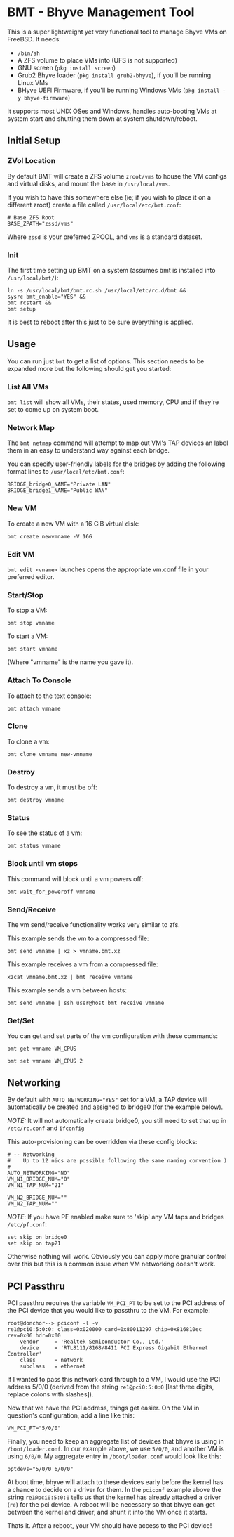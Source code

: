 # BMT - Bhyve Management Tool

This is a super lightweight yet very functional tool to manage Bhyve VMs on FreeBSD.  It needs:

* `/bin/sh`
* A ZFS volume to place VMs into (UFS is not supported)
* GNU screen (`pkg install screen`)
* Grub2 Bhyve loader (`pkg install grub2-bhyve`), if you'll be running Linux VMs
* BHyve UEFI Firmware, if you'll be running Windows VMs (`pkg install -y bhyve-firmware`)

It supports most UNIX OSes and Windows, handles auto-booting VMs at system start and shutting them down at system shutdown/reboot.

## Initial Setup

### ZVol Location

By default BMT will create a ZFS volume `zroot/vms` to house the VM configs and virtual disks, and mount the base in `/usr/local/vms`.

If you wish to have this somewhere else (ie; if you wish to place it on a different zroot) create a file called `/usr/local/etc/bmt.conf`:

```
# Base ZFS Root
BASE_ZPATH="zssd/vms" 
```

Where `zssd` is your preferred ZPOOL, and `vms` is a standard dataset.

### Init

The first time setting up BMT on a system (assumes bmt is installed into `/usr/local/bmt/`):

```
ln -s /usr/local/bmt/bmt.rc.sh /usr/local/etc/rc.d/bmt &&
sysrc bmt_enable="YES" &&
bmt rcstart &&
bmt setup
```

It is best to reboot after this just to be sure everything is applied.

## Usage

You can run just `bmt` to get a list of options.  This section needs to be expanded more but the following should get you started:

### List All VMs

`bmt list` will show all VMs, their states, used memory, CPU and if they're set to come up on system boot.

### Network Map

The `bmt netmap` command will attempt to map out VM's TAP devices an label them in an easy to understand way against each bridge.

You can specify user-friendly labels for the bridges by adding the following format lines to `/usr/local/etc/bmt.conf`:

```
BRIDGE_bridge0_NAME="Private LAN"
BRIDGE_bridge1_NAME="Public WAN"
```

### New VM

To create a new VM with a 16 GiB virtual disk:

```
bmt create newvmname -V 16G
```

### Edit VM

`bmt edit <vname>` launches opens the appropriate vm.conf file in your preferred editor.

### Start/Stop

To stop a VM:

`bmt stop vmname`

To start a VM:

`bmt start vmname`

(Where "vmname" is the name you gave it).

### Attach To Console

To attach to the text console:

`bmt attach vmname`

### Clone

To clone a vm:

`bmt clone vmname new-vmname`

### Destroy

To destroy a vm, it must be off:

`bmt destroy vmname`

### Status

To see the status of a vm:

`bmt status vmname`

### Block until vm stops

This command will block until a vm powers off:

`bmt wait_for_poweroff vmname`

### Send/Receive

The vm send/receive functionality works very similar to zfs.

This example sends the vm to a compressed file:

`bmt send vmname | xz > vmname.bmt.xz`

This example receives a vm from a compressed file:

`xzcat vmname.bmt.xz | bmt receive vmname`

This example sends a vm between hosts:

`bmt send vmname | ssh user@host bmt receive vmname`

### Get/Set

You can get and set parts of the vm configuration with these commands:

`bmt get vmname VM_CPUS`

`bmt set vmname VM_CPUS 2`

## Networking

By default with `AUTO_NETWORKING="YES"` set for a VM, a TAP device will automatically be created and assigned to bridge0 (for the example below).

*NOTE:* It will not automatically create bridge0, you still need to set that up in `/etc/rc.conf` and `ifconfig`

This auto-provisioning can be overridden via these config blocks:

```
# -- Networking
#    Up to 12 nics are possible following the same naming convention )
#
AUTO_NETWORKING="NO" 
VM_N1_BRIDGE_NUM="0" 
VM_N1_TAP_NUM="21" 

VM_N2_BRIDGE_NUM="" 
VM_N2_TAP_NUM="" 
```

*NOTE*:  If you have PF enabled make sure to 'skip' any VM taps and bridges `/etc/pf.conf`:

```
set skip on bridge0
set skip on tap21
```

Otherwise nothing will work.  Obviously you can apply more granular control over this but this is a common issue when VM networking doesn't work.

## PCI Passthru

PCI passthru requires the variable `VM_PCI_PT` to be set to the PCI address of the PCI device that you would like to passthru to the VM. For example:
```
root@donchor--> pciconf -l -v
re1@pci0:5:0:0:	class=0x020000 card=0x80011297 chip=0x816810ec rev=0x06 hdr=0x00
    vendor     = 'Realtek Semiconductor Co., Ltd.'
    device     = 'RTL8111/8168/8411 PCI Express Gigabit Ethernet Controller'
    class      = network
    subclass   = ethernet
```

If I wanted to pass this network card through to a VM, I would use the PCI address 5/0/0 (derived from the string `re1@pci0:5:0:0` [last three digits, replace colons with slashes]).

Now that we have the PCI address, things get easier. On the VM in question's configuration, add a line like this:
```
VM_PCI_PT="5/0/0"
```

Finally, you need to keep an aggregate list of devices that bhyve is using in `/boot/loader.conf`. In our example above, we use `5/0/0`, and another VM is using `6/0/0`. My aggregate entry in `/boot/loader.conf` would look like this:
```
pptdevs="5/0/0 6/0/0"
```

At boot time, bhyve will attach to these devices early before the kernel has a chance to decide on a driver for them. In the `pciconf` example above the string `re1@pci0:5:0:0` tells us that the kernel has already attached a driver (`re`) for the pci device. A reboot will be necessary so that bhvye can get between the kernel and driver, and shunt it into the VM once it starts.

Thats it. After a reboot, your VM should have access to the PCI device!
